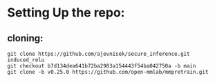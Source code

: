 # Setting Up the repo:

## cloning:
```shell
git clone https://github.com/ajevnisek/secure_inference.git induced_relu
git checkout b7d134dea641b72ba2983a154443f54ba042750a -b main
git clone -b v0.25.0 https://github.com/open-mmlab/mmpretrain.git

```

